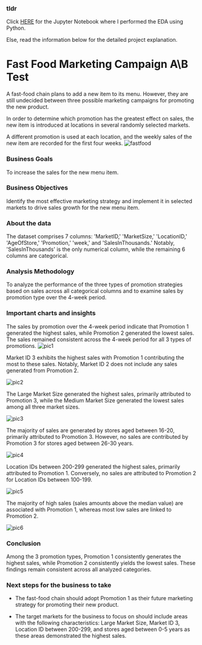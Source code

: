### tldr
Click [HERE](https://github.com/haiilingg/Business-Analytics-KYDP/blob/main/Python%20EDA/Python%20EDA%20FINAL%20PROJECT-HLT.ipynb) for the Jupyter Notebook where I performed the EDA using Python.

Else, read the information below for the detailed project explanation.

# Fast Food Marketing Campaign A\B Test
A fast-food chain plans to add a new item to its menu. However, they are still undecided between three possible marketing campaigns for promoting the new product. 

In order to determine which promotion has the greatest effect on sales, the new item is introduced at locations in several randomly selected markets. 

A different promotion is used at each location, and the weekly sales of the new item are recorded for the first four weeks.
![fastfood](https://github.com/haiilingg/Business-Analytics-KYDP/assets/130296433/ed8b75cf-55e4-4f6d-993a-94879397affe)

### Business Goals
To increase the sales for the new menu item.

### Business Objectives
Identify the most effective marketing strategy and implement it in selected markets to drive sales growth for the new menu item.

### About the data
The dataset comprises 7 columns: 'MarketID,' 'MarketSize,' 'LocationID,' 'AgeOfStore,' 'Promotion,' 'week,' and 'SalesInThousands.' Notably, 'SalesInThousands' is the only numerical column, while the remaining 6 columns are categorical.

### Analysis Methodology
To analyze the performance of the three types of promotion strategies based on sales across all categorical columns and to examine sales by promotion type over the 4-week period.

### Important charts and insights
The sales by promotion over the 4-week period indicate that Promotion 1 generated the highest sales, while Promotion 2 generated the lowest sales. The sales remained consistent across the 4-week period for all 3 types of promotions.
 ![pic1](https://github.com/haiilingg/Business-Analytics-KYDP/assets/130296433/642aaae6-565f-41e2-9c1f-16788ec9088c)


Market ID 3 exhibits the highest sales with Promotion 1 contributing the most to these sales. Notably, Market ID 2 does not include any sales generated from Promotion 2.

 ![pic2](https://github.com/haiilingg/Business-Analytics-KYDP/assets/130296433/9e308697-7079-4d0b-a074-0ef6705bc630)

The Large Market Size generated the highest sales, primarily attributed to Promotion 3, while the Medium Market Size generated the lowest sales among all three market sizes.

 ![pic3](https://github.com/haiilingg/Business-Analytics-KYDP/assets/130296433/0732f533-0311-4bd6-be86-ff12ef105596)


The majority of sales are generated by stores aged between 16-20, primarily attributed to Promotion 3. However, no sales are contributed by Promotion 3 for stores aged between 26-30 years.

![pic4](https://github.com/haiilingg/Business-Analytics-KYDP/assets/130296433/3c944c76-4d7b-4c2d-a57c-65cd89a6c8ee)

Location IDs between 200-299 generated the highest sales, primarily attributed to Promotion 1. Conversely, no sales are attributed to Promotion 2 for Location IDs between 100-199.

 ![pic5](https://github.com/haiilingg/Business-Analytics-KYDP/assets/130296433/cbf3f8ab-b6e1-407c-80eb-c94f3659fe0d)


The majority of high sales (sales amounts above the median value) are associated with Promotion 1, whereas most low sales are linked to Promotion 2.

 ![pic6](https://github.com/haiilingg/Business-Analytics-KYDP/assets/130296433/b2359ca8-fec1-42ab-a39c-349eacd81817)


### Conclusion
Among the 3 promotion types, Promotion 1 consistently generates the highest sales, while Promotion 2 consistently yields the lowest sales. These findings remain consistent across all analyzed categories.

### Next steps for the business to take
- The fast-food chain should adopt Promotion 1 as their future marketing strategy for promoting their new product.

- The target markets for the business to focus on should include areas with the following characteristics: Large Market Size, Market ID 3, Location ID between 200-299, and stores aged between 0-5 years as these areas demonstrated the highest sales.
